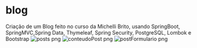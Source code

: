 # blog
Criação de um Blog feito no curso da Michelli Brito, usando SpringBoot, SpringMVC,Spring Data, Thymeleaf, Spring Security, PostgreSQL, Lombok e Bootstrap
![posts png](https://user-images.githubusercontent.com/62912922/84573989-33821580-ad7a-11ea-963d-31534abd57ff.jpg)
![conteudoPost png](https://user-images.githubusercontent.com/62912922/84574001-4399f500-ad7a-11ea-92f9-258269b595c8.jpg)
![postFormulario png](https://user-images.githubusercontent.com/62912922/84573994-37ae3300-ad7a-11ea-8701-a744f997bc70.jpg)
